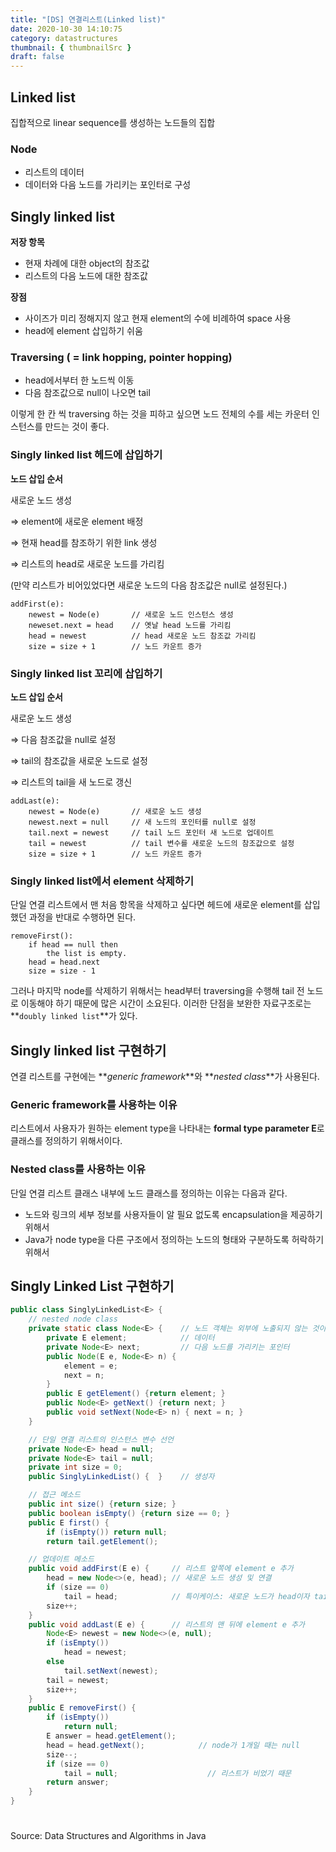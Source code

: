```yaml
---
title: "[DS] 연결리스트(Linked list)"
date: 2020-10-30 14:10:75
category: datastructures
thumbnail: { thumbnailSrc }
draft: false
---
```

## Linked list

집합적으로 linear sequence를 생성하는 노드들의 집합

### Node

-   리스트의 데이터
-   데이터와 다음 노드를 가리키는 포인터로 구성


## Singly linked list

**저장 항목**

-   현재 차례에 대한 object의 참조값
-   리스트의 다음 노드에 대한 참조값

**장점**

-   사이즈가 미리 정해지지 않고 현재 element의 수에 비례하여 space 사용
-   head에 element 삽입하기 쉬움


### Traversing ( = link hopping, pointer hopping)

-   head에서부터 한 노드씩 이동
-   다음 참조값으로 null이 나오면 tail

이렇게 한 칸 씩 traversing 하는 것을 피하고 싶으면 노드 전체의 수를 세는 카운터 인스턴스를 만드는 것이 좋다.


### Singly linked list 헤드에 삽입하기

**노드 삽입 순서**

새로운 노드 생성

⇒ element에 새로운 element 배정

⇒ 현재 head를 참조하기 위한 link 생성

⇒ 리스트의 head로 새로운 노드를 가리킴

(만약 리스트가 비어있었다면 새로운 노드의 다음 참조값은 null로 설정된다.)


```
addFirst(e):
    newest = Node(e)       // 새로운 노드 인스턴스 생성
    neweset.next = head    // 옛날 head 노드를 가리킴
    head = newest          // head 새로운 노드 참조값 가리킴
    size = size + 1        // 노드 카운트 증가
```

### Singly linked list 꼬리에 삽입하기

**노드 삽입 순서**

새로운 노드 생성

⇒ 다음 참조값을 null로 설정

⇒ tail의 참조값을 새로운 노드로 설정

⇒ 리스트의 tail을 새 노드로 갱신


```
addLast(e):
    newest = Node(e)       // 새로운 노드 생성
    newest.next = null     // 새 노드의 포인터를 null로 설정
    tail.next = newest     // tail 노드 포인터 새 노드로 업데이트
    tail = newest          // tail 변수를 새로운 노드의 참조값으로 설정 
    size = size + 1        // 노드 카운트 증가
```


### Singly linked list에서 element 삭제하기

단일 연결 리스트에서 맨 처음 항목을 삭제하고 싶다면 헤드에 새로운 element를 삽입했던 과정을 반대로 수행하면 된다.

```
removeFirst():
    if head == null then
        the list is empty.
    head = head.next
    size = size - 1
```

그러나 마지막 node를 삭제하기 위해서는 head부터 traversing을 수행해 tail 전 노드로 이동해야 하기 때문에 많은 시간이 소요된다. 이러한 단점을 보완한 자료구조로는 **`doubly linked list`**가 있다.

## Singly linked list 구현하기

연결 리스트를 구현에는 **_generic framework_**와 **_nested class_**가 사용된다.

### G**eneric framework를 사용하는 이유**


리스트에서 사용자가 원하는 element type을 나타내는 **formal type parameter E**로 클래스를 정의하기 위해서이다.

### Nested class를 사용하는 이유



단일 연결 리스트 클래스 내부에 노드 클래스를 정의하는 이유는 다음과 같다.

-   노드와 링크의 세부 정보를 사용자들이 알 필요 없도록 encapsulation을 제공하기 위해서
-   Java가 node type을 다른 구조에서 정의하는 노드의 형태와 구분하도록 허락하기 위해서

## Singly Linked List 구현하기



```java
public class SinglyLinkedList<E> {
    // nested node class
    private static class Node<E> {    // 노드 객체는 외부에 노출되지 않는 것이 좋으므로 private으로 지정
        private E element;            // 데이터
        private Node<E> next;         // 다음 노드를 가리키는 포인터
        public Node(E e, Node<E> n) {
            element = e;
            next = n;
        }
        public E getElement() {return element; }
        public Node<E> getNext() {return next; }
        public void setNext(Node<E> n) { next = n; }
    }

    // 단일 연결 리스트의 인스턴스 변수 선언
    private Node<E> head = null;
    private Node<E> tail = null;
    private int size = 0;
    public SinglyLinkedList() {  }    // 생성자

    // 접근 메소드
    public int size() {return size; }
    public boolean isEmpty() {return size == 0; }
    public E first() {
        if (isEmpty()) return null;
        return tail.getElement();

    // 업데이트 메소드
    public void addFirst(E e) {     // 리스트 앞쪽에 element e 추가
        head = new Node<>(e, head); // 새로운 노드 생성 및 연결
        if (size == 0)
            tail = head;            // 특이케이스: 새로운 노드가 head이자 tail
        size++;
    }
    public void addLast(E e) {      // 리스트의 맨 뒤에 element e 추가
        Node<E> newest = new Node<>(e, null);
        if (isEmpty())
            head = newest;
        else
            tail.setNext(newest);
        tail = newest;
        size++;
    }
    public E removeFirst() {
        if (isEmpty()) 
            return null;
        E answer = head.getElement();
        head = head.getNext();            // node가 1개일 때는 null
        size--;        
        if (size == 0)
            tail = null;                    // 리스트가 비었기 때문
        return answer;
    }
}
```

#

Source: Data Structures and Algorithms in Java
